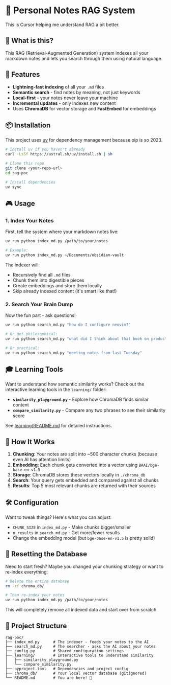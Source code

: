 # 🧠 Personal Notes RAG System

This is Cursor helping me understand RAG a bit better.

## 🎯 What is this?

This RAG (Retrieval-Augmented Generation) system indexes all your markdown notes and lets you search through them using natural language.

## 🚀 Features

- **Lightning-fast indexing** of all your `.md` files
- **Semantic search** - find notes by meaning, not just keywords
- **Local-first** - your notes never leave your machine
- **Incremental updates** - only indexes new content
- Uses **ChromaDB** for vector storage and **FastEmbed** for embeddings

## 📦 Installation

This project uses [uv](https://github.com/astral-sh/uv) for dependency management because pip is so 2023.

```bash
# Install uv if you haven't already
curl -LsSf https://astral.sh/uv/install.sh | sh

# Clone this repo
git clone <your-repo-url>
cd rag-poc

# Install dependencies
uv sync
```

## 🎮 Usage

### 1. Index Your Notes

First, tell the system where your markdown notes live:

```bash
uv run python index_md.py /path/to/your/notes

# Example:
uv run python index_md.py ~/Documents/obsidian-vault
```

The indexer will:
- Recursively find all `.md` files
- Chunk them into digestible pieces
- Create embeddings and store them locally
- Skip already indexed content (it's smart like that!)

### 2. Search Your Brain Dump

Now the fun part - ask questions!

```bash
uv run python search_md.py "how do I configure neovim?"

# Or get philosophical:
uv run python search_md.py "what did I think about that book on productivity?"

# Or practical:
uv run python search_md.py "meeting notes from last Tuesday"
```

## 🎓 Learning Tools

Want to understand how semantic similarity works? Check out the interactive learning tools in the `learning/` folder:

- **`similarity_playground.py`** - Explore how ChromaDB finds similar content
- **`compare_similarity.py`** - Compare any two phrases to see their similarity score

See [learning/README.md](learning/README.md) for detailed instructions.

## 🧪 How It Works

1. **Chunking**: Your notes are split into ~500 character chunks (because even AI has attention limits)
2. **Embedding**: Each chunk gets converted into a vector using `BAAI/bge-base-en-v1.5`
3. **Storage**: ChromaDB stores these vectors locally in `./chroma_db`
4. **Search**: Your query gets embedded and compared against all chunks
5. **Results**: Top 5 most relevant chunks are returned with their sources

## 🛠️ Configuration

Want to tweak things? Here's what you can adjust:

- `CHUNK_SIZE` in `index_md.py` - Make chunks bigger/smaller
- `n_results` in `search_md.py` - Get more/fewer results
- Change the embedding model (but `bge-base-en-v1.5` is pretty solid)

## 🔄 Resetting the Database

Need to start fresh? Maybe you changed your chunking strategy or want to re-index everything:

```bash
# Delete the entire database
rm -rf chroma_db/

# Then re-index your notes
uv run python index_md.py /path/to/your/notes
```

This will completely remove all indexed data and start over from scratch.

## 📁 Project Structure

```
rag-poc/
├── index_md.py      # The indexer - feeds your notes to the AI
├── search_md.py     # The searcher - asks the AI about your notes
├── config.py        # Shared configuration settings
├── learning/        # Interactive tools to understand similarity
│   ├── similarity_playground.py
│   └── compare_similarity.py
├── pyproject.toml   # Dependencies and project config
├── chroma_db/       # Your local vector database (gitignored)
└── README.md        # You are here! 👋
```
